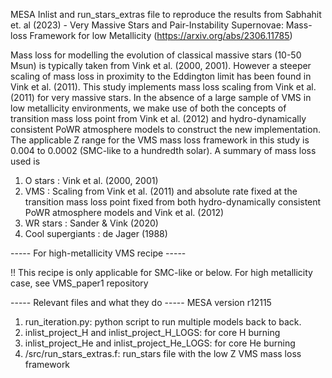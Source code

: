 MESA Inlist and run_stars_extras file to reproduce the results from Sabhahit et. al (2023) - Very Massive Stars and Pair-Instability Supernovae: Mass-loss Framework for low Metallicity (https://arxiv.org/abs/2306.11785)

Mass loss for modelling the evolution of classical massive stars (10-50 Msun) is typically taken from Vink et al. (2000, 2001). However a steeper scaling of mass loss in proximity to the Eddington limit has been found in Vink et al. (2011). This study implements mass loss scaling from Vink et al. (2011) for very massive stars. In the absence of a large sample of VMS in low metallicity environments, we make use of both the concepts of transition mass loss point from Vink et al. (2012) and hydro-dynamically consistent PoWR atmosphere models to construct the new implementation. The applicable Z range for the VMS mass loss framework in this study is 0.004 to 0.0002 (SMC-like to a hundredth solar). A summary of mass loss used is
1. O stars : Vink et al. (2000, 2001)
2. VMS : Scaling from Vink et al. (2011) and absolute rate fixed at the transition mass loss point fixed from both hydro-dynamically consistent PoWR atmosphere models and Vink et al. (2012)
3. WR stars : Sander & Vink (2020)
4. Cool supergiants : de Jager (1988)

----- For high-metallicity VMS recipe -----

!! This recipe is only applicable for SMC-like or below. For high metallicity case, see VMS_paper1 repository

----- Relevant files and what they do -----
MESA version r12115
1. run_iteration.py: python script to run multiple models back to back. 
2. inlist_project_H and inlist_project_H_LOGS: for core H burning
3. inlist_project_He and inlist_project_He_LOGS: for core He burning
4. /src/run_stars_extras.f: run_stars file with the low Z VMS mass loss framework

